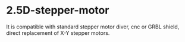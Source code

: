 # 2.5D-stepper-motor
It is compatible with standard stepper motor diver, cnc or GRBL shield, direct replacement of X-Y stepper motors.
